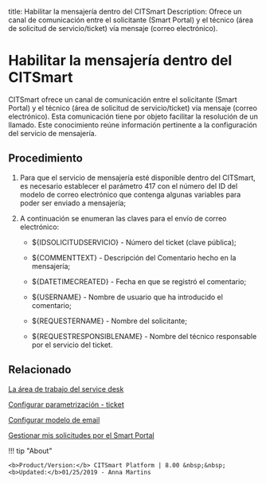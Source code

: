 title: Habilitar la mensajería dentro del CITSmart
Description: Ofrece un canal de comunicación entre el solicitante (Smart Portal) y el técnico (área de solicitud de servicio/ticket) vía mensaje (correo electrónico).
# Habilitar la mensajería dentro del CITSmart


CITSmart ofrece un canal de comunicación entre el solicitante (Smart Portal) y
el técnico (área de solicitud de servicio/ticket) vía mensaje (correo
electrónico). Esta comunicación tiene por objeto facilitar la resolución de un
llamado. Este conocimiento reúne información pertinente a la configuración del
servicio de mensajería.

Procedimiento
-----------------

1.  Para que el servicio de mensajería esté disponible dentro del CITSmart, es
    necesario establecer el parámetro 417 con el número del ID del modelo de
    correo electrónico que contenga algunas variables para poder ser enviado a
    mensajería;

2.  A continuación se enumeran las claves para el envío de correo electrónico:

    -  \${IDSOLICITUDSERVICIO} - Número del ticket (clave pública);

    -  \${COMMENTTEXT} - Descripción del Comentario hecho en la mensajería;

    -  \${DATETIMECREATED} - Fecha en que se registró el comentario;

    -  \${USERNAME} - Nombre de usuario que ha introducido el comentario;

    -  \${REQUESTERNAME} - Nombre del solicitante;

    -  \${REQUESTRESPONSIBLENAME} - Nombre del técnico responsable por el servicio
         del ticket.



Relacionado
-------

[La área de trabajo del service desk](/es-es/citsmart-platform-8/processes/tickets/use/desktop-of-service-desk.html)

[Configurar parametrización - ticket](/es-es/citsmart-platform-8/platform-administration/parameters-list/configure-parametrization-ticket.html)

[Configurar modelo de email](/es-es/citsmart-platform-8/platform-administration/email-settings/email-templates-configure-email-template.html)

[Gestionar mis solicitudes por el Smart Portal](/es-es/citsmart-platform-8/processes/portfolio-and-catalog/use/request-through-Smart-Portal.html)


!!! tip "About"

    <b>Product/Version:</b> CITSmart Platform | 8.00 &nbsp;&nbsp;
    <b>Updated:</b>01/25/2019 - Anna Martins
